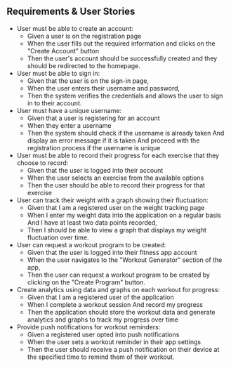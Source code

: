 ## Requirements & User Stories
- User must be able to create an account:
    - Given a user is on the registration page
    - When the user fills out the required information and clicks on the "Create Account" button
    - Then the user's account should be successfully created and they should be redirected to the homepage.
- User must be able to sign in:
    - Given that the user is on the sign-in page,
    - When the user enters their username and password,
    - Then the system verifies the credentials and allows the user to sign in to their account.
- User must have a unique username:
    - Given that a user is registering for an account
    - When they enter a username 
    - Then the system should check if the username is already taken And display an error message if it is taken And proceed with the registration process if the username is unique
- User must be able to record their progress for each exercise that they choose to record:
    - Given that the user is logged into their account
    - When the user selects an exercise from the available options
    - Then the user should be able to record their progress for that exercise
- User can track their weight with a graph showing their fluctuation:
    - Given that I am a registered user on the weight tracking page
    - When I enter my weight data into the application on a regular basis And I have at least two data points recorded, 
    - Then I should be able to view a graph that displays my weight fluctuation over time.
- User can request a workout program to be created:
    - Given that the user is logged into their fitness app account
    - When the user navigates to the "Workout Generator" section of the app,
    - Then the user can request a workout program to be created by clicking on the "Create Program" button.
- Create analytics using data and graphs on each workout for progress:
    - Given that I am a registered user of the application
    - When I complete a workout session And record my progress
    - Then the application should store the workout data and generate analytics and graphs to track my progress over time
- Provide push notifications for workout reminders:
    - Given a registered user opted into push notifications
    - When the user sets a workout reminder in their app settings
    - Then the user should receive a push notification on their device at the specified time to remind them of their workout.